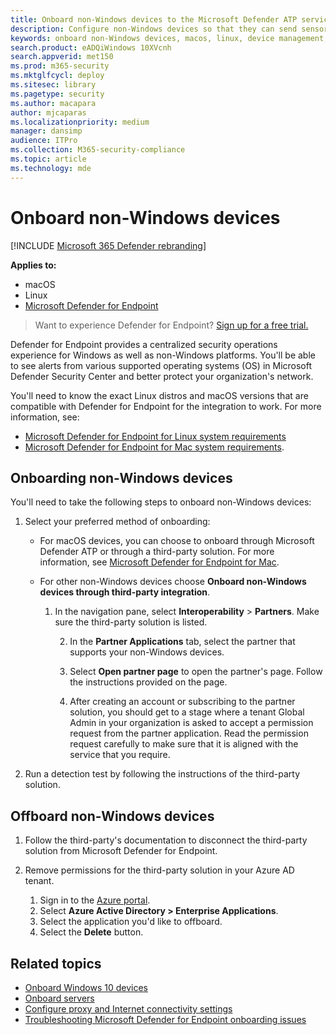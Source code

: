 ```yaml
---
title: Onboard non-Windows devices to the Microsoft Defender ATP service
description: Configure non-Windows devices so that they can send sensor data to the Microsoft Defender ATP service.
keywords: onboard non-Windows devices, macos, linux, device management, configure Windows ATP devices, configure Microsoft Defender Advanced Threat Protection devices
search.product: eADQiWindows 10XVcnh
search.appverid: met150
ms.prod: m365-security
ms.mktglfcycl: deploy
ms.sitesec: library
ms.pagetype: security
ms.author: macapara
author: mjcaparas
ms.localizationpriority: medium
manager: dansimp
audience: ITPro
ms.collection: M365-security-compliance
ms.topic: article
ms.technology: mde
---
```


# Onboard non-Windows devices

[!INCLUDE [Microsoft 365 Defender rebranding](../../includes/microsoft-defender.md)]


**Applies to:**

- macOS
- Linux
- [Microsoft Defender for Endpoint](https://go.microsoft.com/fwlink/?linkid=2154037)

>Want to experience Defender for Endpoint? [Sign up for a free trial.](https://www.microsoft.com/microsoft-365/windows/microsoft-defender-atp?ocid=docs-wdatp-nonwindows-abovefoldlink) 

Defender for Endpoint provides a centralized security operations experience for Windows as well as non-Windows platforms. You'll be able to see alerts from various supported operating systems (OS) in Microsoft Defender Security Center and better protect your organization's network. 

You'll need to know the exact Linux distros and macOS versions that are compatible with Defender for Endpoint for the integration to work. For more information, see:
- [Microsoft Defender for Endpoint for Linux system requirements](microsoft-defender-atp-linux.md#system-requirements)  
- [Microsoft Defender for Endpoint for Mac system requirements](microsoft-defender-atp-mac.md#system-requirements).

## Onboarding non-Windows devices
You'll need to take the following steps to onboard non-Windows devices:
1. Select your preferred method of onboarding:

   - For macOS devices, you can choose to onboard through Microsoft Defender ATP or through a third-party solution. For more information, see [Microsoft Defender for Endpoint for Mac](https://docs.microsoft.com/windows/security/threat-protection/microsoft-defender-atp/microsoft-defender-atp-mac).
   - For other non-Windows devices choose **Onboard non-Windows devices through third-party integration**.   
       
     1. In the navigation pane, select **Interoperability** > **Partners**. Make sure the third-party solution is listed.

        2. In the **Partner Applications** tab, select the partner that supports your non-Windows devices.

        3. Select **Open partner page** to open the partner's page. Follow the instructions provided on the page.

        4. After creating an account or subscribing to the partner solution, you should get to a stage where a tenant Global Admin in your organization is asked to accept a permission request from the partner application. Read the permission request carefully to make sure that it is aligned with the service that you require. 

        
2. Run a detection test by following the instructions of the third-party solution.

## Offboard non-Windows devices

1. Follow the third-party's documentation to disconnect the third-party solution from Microsoft Defender for Endpoint.

2. Remove permissions for the third-party solution in your Azure AD tenant.
   1. Sign in to the [Azure portal](https://portal.azure.com).
   2. Select **Azure Active Directory > Enterprise Applications**.
   3. Select the application you'd like to offboard.
   4. Select the **Delete** button.


## Related topics
- [Onboard Windows 10 devices](configure-endpoints.md)
- [Onboard servers](configure-server-endpoints.md)
- [Configure proxy and Internet connectivity settings](configure-proxy-internet.md)
- [Troubleshooting Microsoft Defender for Endpoint onboarding issues](troubleshoot-onboarding.md)
